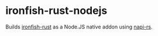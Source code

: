 # ironfish-rust-nodejs

Builds [ironfish-rust](../ironfish-rust/README.md) as a Node.JS native addon using [napi-rs](https://napi.rs/).
